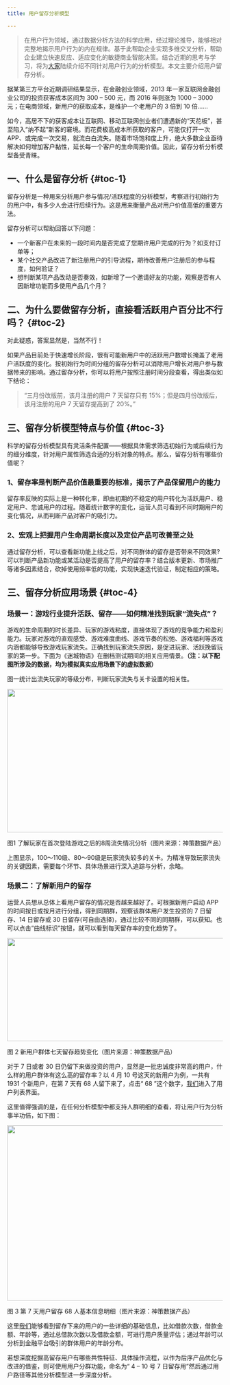 ```yaml
---
title: 用户留存分析模型

---
```

> 在用户行为领域，通过数据分析方法的科学应用，经过理论推导，能够相对完整地揭示用户行为的内在规律。基于此帮助企业实现多维交叉分析，帮助企业建立快速反应、适应变化的敏捷商业智能决策。结合近期的思考与学习，将为[大家](https://www.w3cdoc.com)陆续介绍不同针对用户行为的分析模型。本文主要介绍用户留存分析。

据某第三方平台近期调研结果显示，在金融创业领域，2013 年一家互联网金融创业公司的投资获客成本区间为 300 – 500 元，而 2016 年则涨为 1000 – 3000 元；在电商领域，新用户的获取成本，是维护一个老用户的 3 倍到 10 倍……

如今，高居不下的获客成本让互联网、移动互联网创业者们遭遇新的“天花板”，甚至陷入“纳不起”新客的窘境。而花费极高成本所获取的客户，可能仅打开一次APP、或完成一次交易，就流白白流失。随着市场饱和度上升，绝大多数企业亟待解决如何增加客户黏性，延长每一个客户的生命周期价值。因此，留存分析分析模型备受青睐。

## 一、什么是留存分析 {#toc-1}

留存分析是一种用来分析用户参与情况/活跃程度的分析模型，考察进行初始行为的用户中，有多少人会进行后续行为。这是用来衡量产品对用户价值高低的重要方法。

留存分析可以帮助回答以下问题：

* 一个新客户在未来的一段时间内是否完成了您期许用户完成的行为？如支付订单等；
* 某个社交产品改进了新注册用户的引导流程，期待改善用户注册后的参与程度，如何验证？
* 想判断某项产品改动是否奏效，如新增了一个邀请好友的功能，观察是否有人因新增功能而多使用产品几个月？

## 二、为什么要做留存分析，直接看活跃用户百分比不行吗？ {#toc-2}

对此疑惑，答案显然是，当然不行！

如果产品目前处于快速增长阶段，很有可能新用户中的活跃用户数增长掩盖了老用户活跃度的变化。按初始行为时间分组的留存分析可以消除用户增长对用户参与数据带来的影响。通过留存分析，你可以将用户按照注册时间分段查看，得出类似如下结论：

> “三月份改版前，该月注册的用户 7 天留存只有 15%；但是四月份改版后，该月注册的用户 7 天留存提高到了 20%。”

## 三、留存分析模型特点与价值 {#toc-3}

科学的留存分析模型具有灵活条件配置——根据具体需求筛选初始行为或后续行为的细分维度，针对用户属性筛选合适的分析对象的特点。那么，留存分析有哪些价值呢？

### **1、留存率是判断产品价值最重要的标准，揭示了产品保留用户的能力**

留存率反映的实际上是一种转化率，即由初期的不稳定的用户转化为活跃用户、稳定用户、忠诚用户的过程。随着统计数字的变化，运营人员可看到不同时期用户的变化情况，从而判断产品对客户的吸引力。

### **2、宏观上把握用户生命周期长度以及定位产品可改善至之处**

通过留存分析，可以查看新功能上线之后，对不同群体的留存是否带来不同效果? 可以判断产品新功能或某活动是否提高了用户的留存率？结合版本更新、市场推广等诸多因素结合，砍掉使用频率低的功能，实现快速迭代验证，制定相应的策略。

## 三、留存分析应用场景 {#toc-4}

### **场景一：游戏行业提升活跃、留存——如何精准找到玩家“流失点”？**

游戏的生命周期的时长差异、玩家的游戏粘度，直接体现了游戏的竞争能力和盈利能力。玩家对游戏的直观感受、游戏难度曲线、游戏节奏的松弛、游戏福利等游戏内涵都能够导致游戏玩家流失。正确找到玩家流失原因，是促进玩家、活跃挽留玩家的第一步。下面为《迷城物语》在删档测试期间的相关应用情景。**（注：以下配图所涉及的数据，均为模拟真实应用场景下的虚拟数据）**

图一统计出流失玩家的等级分布，判断玩家流失与关卡设置的相关性。

<img loading="lazy" class="aligncenter" src="https://haomou.oss-cn-beijing.aliyuncs.com/upload/2021/05/VROJrl0AaPfr6S1jFy7K.jpg?x-oss-process=image/quality,q_10/resize,m_lfit,w_200" data-src="https://haomou.oss-cn-beijing.aliyuncs.com/upload/2021/05/VROJrl0AaPfr6S1jFy7K.jpg?x-oss-process=image/format,webp" alt="" width="775" height="334" data-action="zoom" />

图1 了解玩家在首次登陆游戏之后的8周流失情况分析（图片来源：神策数据产品）

上图显示，100～110级、80～90级是玩家流失较多的关卡。为精准导致玩家流失的关键因素，需要每个环节、具体场景进行深入追踪与分析，余略。

### **场景二：了解新用户的留存**

运营人员想从总体上看用户留存的情况是否越来越好了。可根据新用户启动 APP 的时间按日或按月进行分组，得到同期群，观察该群体用户发生投资的 7 日留存、14 日留存或 30 日留存(可自由选择)，通过比较不同的同期群，可以获知。也可以点击“曲线标识”按钮，就可以看到每天留存率的变化趋势了。

<img loading="lazy" class="aligncenter" src="https://haomou.oss-cn-beijing.aliyuncs.com/upload/2021/05/O5vBJFmgXxApATeJLZeq.png?x-oss-process=image/quality,q_10/resize,m_lfit,w_200" data-src="https://haomou.oss-cn-beijing.aliyuncs.com/upload/2021/05/O5vBJFmgXxApATeJLZeq.png?x-oss-process=image/format,webp" alt="" width="802" height="240" data-action="zoom" />

图 2 新用户群体七天留存趋势变化（图片来源：神策数据产品）

对于 7 日或者 30 日仍留下来做投资的用户，显然是一批忠诚度非常高的用户，什么样的用户群体有这么高的留存率？以 4 月 10 号这天的新用户为例，一共有 1931 个新用户，在第 7 天有 68 人留下来了，点击“ 68 ”这个数字，[我们](https://www.w3cdoc.com)进入了用户列表界面。

这里值得强调的是，在任何分析模型中都支持人群明细的查看，将让用户行为分析事半功倍，如下图：

<img loading="lazy" class="aligncenter" src="https://haomou.oss-cn-beijing.aliyuncs.com/upload/2021/05/hSXuvP8kAgZbCE4gyPKD.png?x-oss-process=image/quality,q_10/resize,m_lfit,w_200" data-src="https://haomou.oss-cn-beijing.aliyuncs.com/upload/2021/05/hSXuvP8kAgZbCE4gyPKD.png?x-oss-process=image/format,webp" alt="" width="761" height="408" data-action="zoom" />

图 3 第 7 天用户留存 68 人基本信息明细（图片来源：神策数据产品）

这里[我们](https://www.w3cdoc.com)能够看到留存下来的用户的一些详细的基础信息，比如借款次数，借款金额、年龄等，通过总借款次数以及借款金额，可进行用户质量评估；通过年龄可以分析到金融平台吸引的群体用户的年龄分布。

若想深度挖掘高留存用户有哪些共性特征、具体操作流程，以作为后序产品优化与改进的借鉴，则可使用用户分群功能，命名为“ 4 – 10 号 7 日留存用”然后通过用户路径等其他分析模型进一步深度分析。
